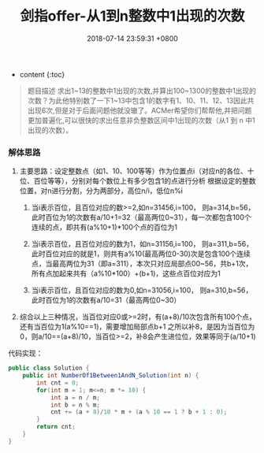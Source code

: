 ﻿---
layout: post
title:  "剑指offer-从1到n整数中1出现的次数"
date:   2018-07-14 23:59:31 +0800
categories: 剑指offer 
tags: 数字 
---

* content
{:toc}

> 题目描述
求出1~13的整数中1出现的次数,并算出100~1300的整数中1出现的次数？为此他特别数了一下1~13中包含1的数字有1、10、11、12、13因此共出现6次,但是对于后面问题他就没辙了。ACMer希望你们帮帮他,并把问题更加普遍化,可以很快的求出任意非负整数区间中1出现的次数（从1 到 n 中1出现的次数）。

### 解体思路
1. 主要思路：设定整数点（如1、10、100等等）作为位置点i（对应n的各位、十位、百位等等），分别对每个数位上有多少包含1的点进行分析
根据设定的整数位置，对n进行分割，分为两部分，高位n/i，低位n%i

    1) 当i表示百位，且百位对应的数>=2,如n=31456,i=100，
    则a=314,b=56，此时百位为1的次数有a/10+1=32（最高两位0~31），每一次都包含100个连续的点，即共有(a%10+1)*100个点的百位为1

    2) 当i表示百位，且百位对应的数为1，如n=31156,i=100，
    则a=311,b=56，此时百位对应的就是1，则共有a%10(最高两位0-30)次是包含100个连续点，当最高两位为31（即a=311），本次只对应局部点00~56，共b+1次，所有点加起来共有（a%10*100）+(b+1)，这些点百位对应为1

    3) 当i表示百位，且百位对应的数为0,如n=31056,i=100，
    则a=310,b=56，此时百位为1的次数有a/10=31（最高两位0~30）

2. 综合以上三种情况，当百位对应0或>=2时，有(a+8)/10次包含所有100个点，还有当百位为1(a%10==1)，需要增加局部点b+1
之所以补8，是因为当百位为0，则a/10==(a+8)/10，当百位>=2，补8会产生进位位，效果等同于(a/10+1)

代码实现：
```java
public class Solution {
    public int NumberOf1Between1AndN_Solution(int n) {
        int cnt = 0;
        for(int m = 1; m<=n; m *= 10) {
            int a = n / m;
            int b = n % m;
            cnt += (a + 8)/10 * m + (a % 10 == 1 ? b + 1 : 0);
        }
        return cnt;
    }
}
```

